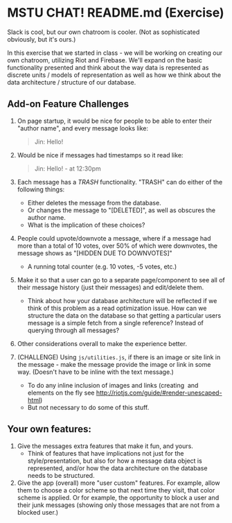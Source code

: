 # MSTU CHAT! README.md (Exercise)

Slack is cool, but our own chatroom is cooler. (Not as sophisticated obviously, but it's ours.)

In this exercise that we started in class - we will be working on creating our own chatroom, utilizing Riot and Firebase. We'll expand on the basic functionality presented and think about the way data is represented as discrete units / models of representation as well as how we think about the data architecture / structure of our database.

## Add-on Feature Challenges
1. On page startup, it would be nice for people to be able to enter their "author name", and every message looks like:

	> Jin: Hello!

2. Would be nice if messages had timestamps so it read like:

	> Jin: Hello! - at 12:30pm

3. Each message has a _TRASH_ functionality. "TRASH" can do either of the following things:
	- Either deletes the message from the database.
	- Or changes the message to "[DELETED]", as well as obscures the author name.
	- What is the implication of these choices?
4. People could upvote/downvote a message, where if a message had more than a total of 10 votes, over 50% of which were downvotes, the message shows as "[HIDDEN DUE TO DOWNVOTES]"
	- A running total counter (e.g. 10 votes, -5 votes, etc.)
5. Make it so that a user can go to a separate page/component to see all of their message history (just their messages) and edit/delete them.
	- Think about how your database architecture will be reflected if we think of this problem as a read optimization issue. How can we structure the data on the database so that getting a particular users message is a simple fetch from a single reference? Instead of querying through all messages?
6. Other considerations overall to make the experience better.
7. (CHALLENGE) Using `js/utilities.js`, if there is an image or site link in the message - make the message provide the image or link in some way. (Doesn't have to be inline with the text message.)
    - To do any inline inclusion of images and links (creating <img> and <a> elements on the fly see http://riotjs.com/guide/#render-unescaped-html)
    - But not necessary to do some of this stuff.

## Your own features:
1. Give the messages extra features that make it fun, and yours.
	- Think of features that have implications not just for the style/presentation, but also for how a message data object is represented, and/or how the data architecture on the database needs to be structured.
2. Give the app (overall) more "user custom" features. For example, allow them to choose a color scheme so that next time they visit, that color scheme is applied. Or for example, the opportunity to block a user and their junk messages (showing only those messages that are not from a blocked user.)
